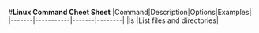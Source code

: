 #**Linux Command Cheet Sheet**
|Command|Description|Options|Examples|
|-------|-----------|-------|--------|
|ls     |List files and directories|

